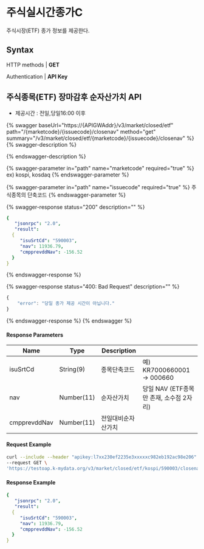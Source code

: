 # 주식실시간종가C

주식시장(ETF) 종가 정보를 제공한다.

## Syntax

HTTP methods | **GET**

Authentication | **API Key**

## 주식종목(ETF) 장마감후 순자산가치 API  <a href="#api" id="api"></a>

* 제공시간 : 전일,당일16:00 이후

{% swagger baseUrl="https://{APIGWAddr}/v3/market/closed/etf" path="/{marketcode}/{issuecode}/closenav" method="get" summary="/v3/market/closed/etf/{marketcode}/{issuecode}/closenav" %}
{% swagger-description %}

{% endswagger-description %}

{% swagger-parameter in="path" name="marketcode" required="true" %}
ex) kospi, kosdaq
{% endswagger-parameter %}

{% swagger-parameter in="path" name="issuecode" required="true" %}
주식종목의 단축코드
{% endswagger-parameter %}

{% swagger-response status="200" description="" %}
```yaml
{
   "jsonrpc": "2.0",
   "result": 
  {
     "isuSrtCd": "590003",
     "nav": 11936.79,
     "cmpprevddNav": -156.52 
  } 
}
```
{% endswagger-response %}

{% swagger-response status="400: Bad Request" description="" %}
```javascript
{
    "error": "당일 종가 제공 시간이 아닙니다."
}
```
{% endswagger-response %}
{% endswagger %}

#### Response Parameters

| **Name**     | **Type**   | **Description** |                             |
| ------------ | ---------- | --------------- | --------------------------- |
| isuSrtCd     | String(9)  | 종목단축코드          | 예) KR7000660001 → 000660    |
| nav          | Number(11) | 순자산가치           | 당일 NAV (ETF종목만 존재, 소수점 2자리) |
| cmpprevddNav | Number(11) | 전일대비순자산가치       |                             |

#### Request Example  <a href="#request-body-example" id="request-body-example"></a>

```bash
curl --include --header "apikey:l7xx230ef2235e3xxxxxc982eb192ac98e206" \
--request GET \
'https://testoap.k-mydata.org/v3/market/closed/etf/kospi/590003/closenav'
```

#### Response Example

```yaml
{
   "jsonrpc": "2.0",
   "result": 
  {
     "isuSrtCd": "590003",
     "nav": 11936.79,
     "cmpprevddNav": -156.52 
  } 
}
```



